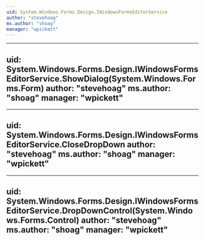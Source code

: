 ```yaml
---
uid: System.Windows.Forms.Design.IWindowsFormsEditorService
author: "stevehoag"
ms.author: "shoag"
manager: "wpickett"
---
```


---
uid: System.Windows.Forms.Design.IWindowsFormsEditorService.ShowDialog(System.Windows.Forms.Form)
author: "stevehoag"
ms.author: "shoag"
manager: "wpickett"
---

---
uid: System.Windows.Forms.Design.IWindowsFormsEditorService.CloseDropDown
author: "stevehoag"
ms.author: "shoag"
manager: "wpickett"
---

---
uid: System.Windows.Forms.Design.IWindowsFormsEditorService.DropDownControl(System.Windows.Forms.Control)
author: "stevehoag"
ms.author: "shoag"
manager: "wpickett"
---
